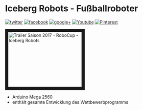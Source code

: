 # Iceberg Robots - Fußballroboter
<!-- social media buttons -->
[![twitter](http://i.imgur.com/tXSoThF.png)](https://twitter.com/IcebergRobots)
[![facebook](http://i.imgur.com/P3YfQoD.png)](http://fb.me/IcebergRobots)
[![google+](http://i.imgur.com/yCsTjba.png)](https://plus.google.com/u/3/b/109426662916227593178/109426662916227593178)
[![Youtube](YoutubeIcon)](https://www.youtube.com/channel/UCmyW6OYBXdUCqKvd90pjqyw)
[![Pinterest](PinterestIcon)](https://de.pinterest.com/icebergrobots/pins/)

<a href="https://www.youtube.com/channel/UCmyW6OYBXdUCqKvd90pjqyw" target="_blank">
<img src="http://img.youtube.com/vi/zeHY6BJ-jss/0.jpg" alt="Trailer Saison 2017 - RoboCup - Iceberg Robots" width="240" height="180" border="10" /></a>

* Arduino Mega 2560
* enthält gesamte Entwicklung des Wettbewerbprogramms

